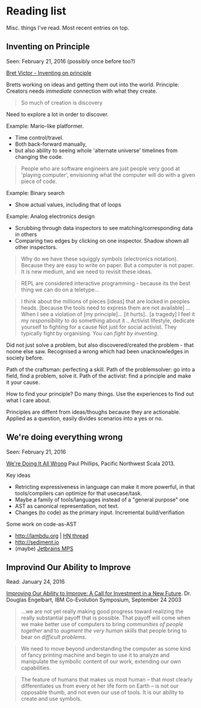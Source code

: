 # Reading list
Misc. things I've read. Most recent entries on top.


## Inventing on Principle
Seen: February 21, 2016 (possibly once before too?)

[Bret Victor - Inventing on principle](https://www.youtube.com/watch?v=PUv66718DII)

Bretts working on ideas and getting them out into the world.
Principle: Creators needs *immediate* connection with what they create.

> So much of creation is discovery

Need to explore a lot in order to discover.

Example: Mario-like platformer.

* Time control/travel.
* Both back-forward manually,
* but also ability to seeing whole 'alternate universe' timelines from changing the code.

> People who are software engineers are just people very good at 'playing computer',
> envisioning what the computer will do with a given piece of code.

Example: Binary search

* Show actual values, including that of loops

Example: Analog electronics design

* Scrubbing through data inspectors to see matching/corresponding data in others
* Comparing two edges by clicking on one inspector. Shadow shown all other inspectors.

> Why do we have these squiggly symbols (electronics notation).
> Because they are easy to write on paper.
> But a computer is not paper.
> It is new medium, and we need to revisit these ideas.

> REPL are considered interactive programming - because its the best thing we can do on a teletype...

> I think about the millions of pieces [ideas] that are locked in peoples heads.
> [because the tools need to express them are not available]
> ...
> When I see a violation of [my principle]... [it hurts].. [a tragedy]
> I feel it my *responsibility* to do something about it
> .. Activist lifestyle, dedicate yourself to fighting for a cause
> Not just for social activist. They typically fight by organising.
> You can *fight by inventing*.

Did not just solve a problem, but also discovered/created the problem - that noone else saw.
Recognised a wrong which had been unacknowledges in society before.

Path of the craftsman: perfecting a skill.
Path of the problemsolver: go into a field, find a problem, solve it.
Path of the activist: find a principle and make it your cause.

How to find your principle?
Do many things. Use the experiences to find out what I care about.

Principles are diffent from ideas/thoughs because they are actionable.
Applied as a question, easily divides scenarios into a yes or no.


## We're doing everything wrong
Seen: February 21, 2016

[We're Doing It All Wrong](https://www.youtube.com/watch?v=TS1lpKBMkgg)
Paul Phillips, Pacific Northwest Scala 2013.

Key ideas

* Retricting expressiveness in language can make it more powerful,
in that tools/compilers can optimize for that usecase/task.
* Maybe a family of tools/languages instead of a "general purpose" one
* AST as canonical representation, not text.
* Changes (to code) as the primary input. Incremental build/verifiation

Some work on code-as-AST

* http://lambdu.org | [HN thread](https://news.ycombinator.com/item?id=11142911)
* http://sediment.io
* (maybe) [Jetbrains MPS](https://www.jetbrains.com/mps/)


## Improvind Our Ability to Improve
Read: January 24, 2016

[Improving Our Ability to Improve: A Call for Investment in a New Future](http://www.almaden.ibm.com/coevolution/pdf/engelbart_paper.pdf).
Dr. Douglas Engelbart, IBM Co-Evolution Symposium, September 24 2003

> ...we are not yet really making good progress 
> toward realizing the really substantial payoff that is possible.  That payoff will come 
> when we make better use of computers to bring *communities of people together* and to 
> *augment the very human skills* that people bring to bear on *difficult problems*.


> We need to move beyond understanding the computer as some 
> kind of fancy printing machine and begin to
> use it to analyze and manipulate the 
> symbolic content of our work, extending our
> own capabilities.

> The feature of humans that makes us most human – that most clearly 
> differentiates us from every ot
> her life form on Earth – is not our opposable thumb, and 
> not even our use of tools. It is our ability to
> create and use symbols.


